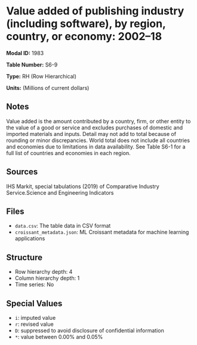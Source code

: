 # Value added of publishing industry (including software), by region, country, or economy: 2002–18

**Modal ID:** 1983

**Table Number:** S6-9

**Type:** RH (Row Hierarchical)

**Units:** (Millions of current dollars)

## Notes

Value added is the amount contributed by a country, firm, or other entity to the value of a good or service and excludes purchases of domestic and imported materials and inputs. Detail may not add to total because of rounding or minor discrepancies. World total does not include all countries and economies due to limitations in data availability. See Table S6-1 for a full list of countries and economies in each region.

## Sources

IHS Markit, special tabulations (2019) of Comparative Industry Service.Science and Engineering Indicators

## Files

- `data.csv`: The table data in CSV format
- `croissant_metadata.json`: ML Croissant metadata for machine learning applications

## Structure

- Row hierarchy depth: 4
- Column hierarchy depth: 1
- Time series: No

## Special Values

- `i`: imputed value
- `r`: revised value
- `D`: suppressed to avoid disclosure of confidential information
- `*`: value between 0.00% and 0.05%
